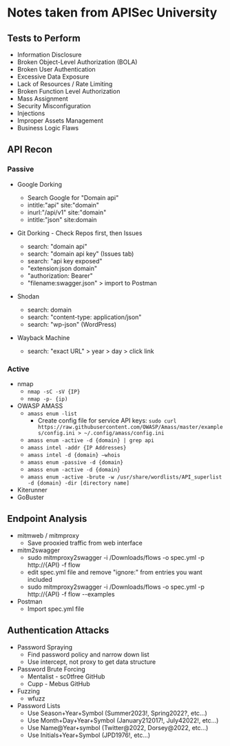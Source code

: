 
# Notes taken from APISec University

## Tests to Perform

* Information Disclosure
* Broken Object-Level Authorization (BOLA)
* Broken User Authentication
* Excessive Data Exposure
* Lack of Resources / Rate Limiting
* Broken Function Level Authorization
* Mass Assignment
* Security Misconfiguration
* Injections
* Improper Assets Management
* Business Logic Flaws

## API Recon

### Passive

* Google Dorking
    * Search Google for "Domain api"
    * intitle:"api" site:"domain"
    * inurl:"/api/v1" site:"domain"
    * intitle:"json" site:domain
 
 * Git Dorking - Check Repos first, then Issues
    * search: "domain api"
    * search: "domain api key" (Issues tab)
    * search: "api key exposed"
    * "extension:json domain"
    * "authorization: Bearer"
    * "filename:swagger.json" > import to Postman
 
 * Shodan
    * search: domain
    * search: "content-type: application/json"
    * search: "wp-json" (WordPress)
 
 * Wayback Machine
    * search: "exact URL" > year > day > click link

### Active

* nmap
   * ``nmap -sC -sV {IP}``
   * ``nmap -p- {ip)``
* OWASP AMASS
   * ``amass enum -list``
      * Create config file for service API keys: ``sudo curl https://raw.githubusercontent.com/OWASP/Amass/master/examples/config.ini > ~/.config/amass/config.ini``
   * ``amass enum -active -d {domain} | grep api``
   * ``amass intel -addr {IP Addresses}``
   * ``amass intel -d {domain} –whois``
   * ``amass enum -passive -d {domain}``
   * ``amass enum -active -d {domain}``
   * ``amass enum -active -brute -w /usr/share/wordlists/API_superlist -d {domain} -dir [directory name]``
* Kiterunner
* GoBuster


## Endpoint Analysis

* mitmweb / mitmproxy
   * Save prooxied traffic from web interface
* mitm2swagger
   * sudo mitmproxy2swagger -i /Downloads/flows -o spec.yml -p http://{API} -f flow
   * edit spec.yml file and remove "ignore:" from entries you want included
   * sudo mitmproxy2swagger -i /Downloads/flows -o spec.yml -p http://{API} -f flow --examples
* Postman
   * Import spec.yml file


## Authentication Attacks

* Password Spraying
   * Find password policy and narrow down list
   * Use intercept, not proxy to get data structure
* Password Brute Forcing
   * Mentalist - sc0tfree GitHub
   * Cupp - Mebus GitHub
* Fuzzing
   * wfuzz
* Password Lists
   * Use Season+Year+Symbol (Summer2023!, Spring2022?, etc...)
   * Use Month+Day+Year+Symbol (January212017!, July42022!, etc...)
   * Use Name@Year+symbol (Twitter@2022, Dorsey@2022, etc...)
   * Use Initials+Year+Symbol (JPD1976!, etc...)

